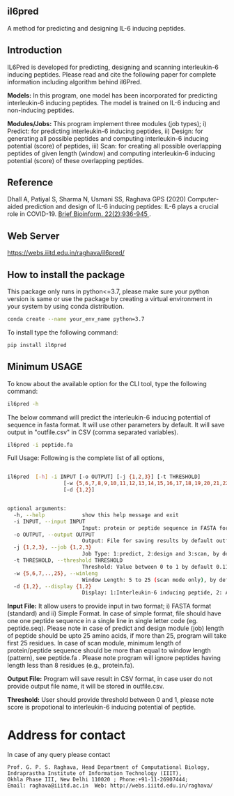 ## il6pred

A method for predicting and designing IL-6 inducing peptides.

## Introduction

IL6Pred is developed for predicting, designing and scanning interleukin-6 inducing peptides. Please read and cite the following paper for complete information including algorithm behind il6Pred.

**Models:** In this program, one model has been incorporated for predicting interleukin-6 inducing peptides. The model is trained on IL-6 inducing and non-inducing peptides.

**Modules/Jobs:** This program implement three modules (job types); 
i) Predict: for predicting interleukin-6 inducing peptides, 
ii) Design: for generating all possible peptides and computing interleukin-6 inducing potential (score) of peptides, 
iii) Scan: for creating all possible overlapping peptides of given length (window) and computing interleukin-6 inducing potential (score) of these overlapping peptides.

## Reference

Dhall A, Patiyal S, Sharma N, Usmani SS, Raghava GPS (2020) Computer-aided prediction and design of IL-6 inducing peptides: IL-6 plays a crucial role in COVID-19. <a href="https://pubmed.ncbi.nlm.nih.gov/33034338/"> Brief Bioinform. 22(2):936-945 </a>.

## Web Server

https://webs.iiitd.edu.in/raghava/il6pred/


## How to install the package

This package only runs in python<=3.7, please make sure your python version is same or use the package by creating a virtual environment in your system by using conda distribution.

```bash
conda create --name your_env_name python=3.7
```

To install type the following command:

```bash
pip install il6pred
```

## Minimum USAGE

To know about the available option for the CLI tool, type the following command:

```bash
il6pred -h
````

The below command will predict the interleukin-6 inducing potential of sequence in fasta format. It will use other parameters by default. It will save output in "outfile.csv" in CSV (comma separated variables).

```bash
il6pred -i peptide.fa
```

Full Usage: Following is the complete list of all options, 

```bash

il6pred  [-h] -i INPUT [-o OUTPUT] [-j {1,2,3}] [-t THRESHOLD]
                  [-w {5,6,7,8,9,10,11,12,13,14,15,16,17,18,19,20,21,22,23,24,25}]
                  [-d {1,2}]


optional arguments:
  -h, --help            show this help message and exit
  -i INPUT, --input INPUT
                        Input: protein or peptide sequence in FASTA format or single sequence per line in single letter code
  -o OUTPUT, --output OUTPUT
                        Output: File for saving results by default outfile.csv
  -j {1,2,3}, --job {1,2,3}
                        Job Type: 1:predict, 2:design and 3:scan, by default 1
  -t THRESHOLD, --threshold THRESHOLD
                        Threshold: Value between 0 to 1 by default 0.11
  -w {5,6,7,..,25}, --winleng
                        Window Length: 5 to 25 (scan mode only), by default 10
  -d {1,2}, --display {1,2}
                        Display: 1:Interleukin-6 inducing peptide, 2: All peptides, by defaIL6Pred
```

**Input File:** It allow users to provide input in two format; i) FASTA format (standard) and ii) Simple Format. In case of simple format, file should have one one peptide sequence in a single line in single letter code (eg. peptide.seq). Please note in case of predict and design module (job) length of peptide should be upto 25 amino acids, if more than 25, program will take first 25 residues. In case of scan module, minimum length of protein/peptide sequence should be more than equal to window length (pattern), see peptide.fa . Please note program will ignore peptides having length less than 8 residues (e.g., protein.fa).

**Output File:** Program will save result in CSV format, in case user do not provide output file name, it will be stored in outfile.csv.

**Threshold:** User should provide threshold between 0 and 1, please note score is propotional to interleukin-6 inducing potential of peptide.


# Address for contact
In case of any query please contact
```
Prof. G. P. S. Raghava, Head Department of Computational Biology,            
Indraprastha Institute of Information Technology (IIIT), 
Okhla Phase III, New Delhi 110020 ; Phone:+91-11-26907444; 
Email: raghava@iiitd.ac.in  Web: http://webs.iiitd.edu.in/raghava/
```
